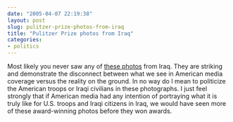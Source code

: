 ```yaml
---
date: "2005-04-07 22:19:38"
layout: post
slug: pulitzer-prize-photos-from-iraq
title: "Pulitzer Prize photos from Iraq"
categories:
- politics
---
```


Most likely you never saw any of [these
photos](http://www.pulitzer.org/winners/staff-60) from Iraq. They are
striking and demonstrate the disconnect between what we see in American
media coverage versus the reality on the ground. In no way do I mean to
politicize the American troops or Iraqi civilians in these photographs. I
just feel strongly that if American media had any intention of portraying
what it is truly like for U.S. troops and Iraqi citizens in Iraq, we would
have seen more of these award-winning photos before they won awards.

